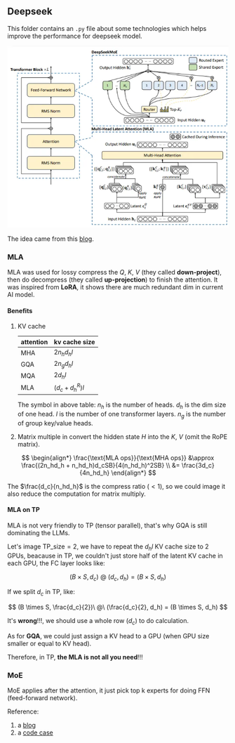 ## Deepseek

This folder contains an `.py` file about some technologies which helps improve the performance for deepseek model.

![deepseek](./deepseek.png "Deepseek MoE and MLA")

The idea came from this [blog](https://medium.com/@atulit23/implementing-multi-head-latent-attention-from-scratch-in-python-1e14d03fbc91).

### MLA
MLA was used for lossy compress the $Q,\ K,\ V$ (they called **down-project**), then do decompress (they called **up-projection**) to finish the attention. It was inspired from **LoRA**, it shows there are much redundant dim in current AI model.
#### Benefits
1. KV cache
   
    | attention | kv cache size |
    | --------- | ------------- |
    | MHA | $2n_hd_hl$ |
    | GQA | $2n_gd_hl$ |
    | MQA | $2d_hl$ |
    | MLA | $(d_c + d^R_h)l$ |

    The symbol in above table:
    $n_h$ is the number of heads.
    $d_h$ is the dim size of one head.
    $l$ is the number of one transformer layers.
    $n_g$ is the number of group key/value heads.
2. Matrix multiple in convert the hidden state $H$ into the $K,\ V$ (omit the RoPE matrix).

$$
\begin{align*}
\frac{\text{MLA ops}}{\text{MHA ops}}
&\approx \frac{(2n_hd_h + n_hd_h)d_cSB}{4(n_hd_h)^2SB} \\
&= \frac{3d_c}{4n_hd_h}
\end{align*}
$$

The $\frac{d_c}{n_hd_h}$ is the compress ratio ($<1$), so we could image it also reduce the computation for matrix multiply.


#### MLA on TP
MLA is not very friendly to TP (tensor parallel), that's why GQA is still dominating the LLMs.

Let's image $\text{TP}\_\text{size} = 2$, we have to repeat the $d_hl$ KV cache size to 2 GPUs, beacause in TP, we couldn't just store half of the latent KV cache in each GPU, the FC layer looks like:

$$
(B \times S, d_c)\ @\ (d_c, d_h) = (B \times S, d_h)
$$

If we split $d_c$ in TP, like:

$$
(B \times S, \frac{d_c}{2})\ @\ (\frac{d_c}{2}, d_h) = (B \times S, d_h)
$$

It's **wrong**!!!, we should use a whole row ($d_c$) to do calculation.

As for **GQA**, we could just assign a KV head to a GPU (when GPU size smaller or equal to KV head).

Therefore, in TP, **the MLA is not all you need**!!!

### MoE
MoE applies after the attention, it just pick top k experts for doing FFN (feed-forward network).

Reference:
1. a [blog](https://liorsinai.github.io/machine-learning/2025/02/22/mla.html#mla-cache)
2. a [code case](https://medium.com/@atulit23/implementing-multi-head-latent-attention-from-scratch-in-python-1e14d03fbc91)
